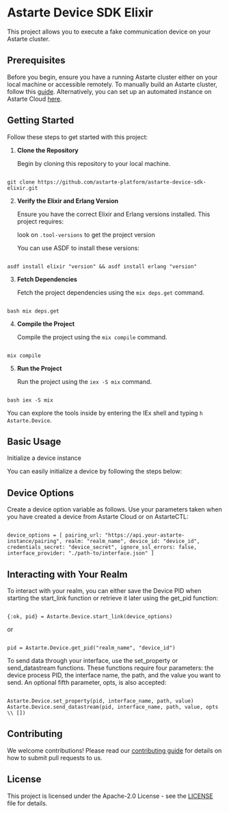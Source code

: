 # Astarte Device SDK Elixir

This project allows you to execute a fake communication device on your Astarte cluster.

## Prerequisites

Before you begin, ensure you have a running Astarte cluster either on your local machine or accessible remotely. To manually build an Astarte cluster, follow this [guide](https://docs.astarte-platform.org/astarte/latest/010-astarte_in_5_minutes.html). Alternatively, you can set up an automated instance on Astarte Cloud [here](https://astarte.cloud/).

## Getting Started

Follow these steps to get started with this project:

1. **Clone the Repository**

   Begin by cloning this repository to your local machine.

```

git clone https://github.com/astarte-platform/astarte-device-sdk-elixir.git

```

2. **Verify the Elixir and Erlang Version**

   Ensure you have the correct Elixir and Erlang versions installed. This project requires:

    look on `.tool-versions` to get the project version

   You can use ASDF to install these versions:

```

asdf install elixir "version" && asdf install erlang "version"

```

3. **Fetch Dependencies**

   Fetch the project dependencies using the `mix deps.get` command.

```

bash mix deps.get

```

4. **Compile the Project**

   Compile the project using the `mix compile` command.

```

mix compile

```

5. **Run the Project**

   Run the project using the `iex -S mix` command.

```

bash iex -S mix

```

You can explore the tools inside by entering the IEx shell and typing `h Astarte.Device`.

## Basic Usage

Initialize a device instance

You can easily initialize a device by following the steps below:

## Device Options

Create a device option variable as follows. Use your parameters taken when you have created a device from Astarte Cloud or on AstarteCTL:

```

device_options = [ pairing_url: "https://api.your-astarte-instance/pairing", realm: "realm_name", device_id: "device_id", credentials_secret: "device_secret", ignore_ssl_errors: false, interface_provider: "./path-to/interface.json" ]

```

## Interacting with Your Realm

To interact with your realm, you can either save the Device PID when starting the start_link function or retrieve it later using the get_pid function:
```

{:ok, pid} = Astarte.Device.start_link(device_options)
```

or 
```

pid = Astarte.Device.get_pid("realm_name", "device_id")

```

To send data through your interface, use the set_property or send_datastream functions. These functions require four parameters: the device process PID, the interface name, the path, and the value you want to send. An optional fifth parameter, opts, is also accepted:

```

Astarte.Device.set_property(pid, interface_name, path, value)
Astarte.Device.send_datastream(pid, interface_name, path, value, opts \\ [])

```

## Contributing

We welcome contributions! Please read our [contributing guide](#) for details on how to submit pull requests to us.

## License

This project is licensed under the Apache-2.0 License - see the [LICENSE](https://github.com/astarte-platform/astarte-device-sdk-elixir/blob/master/LICENSE) file for details.